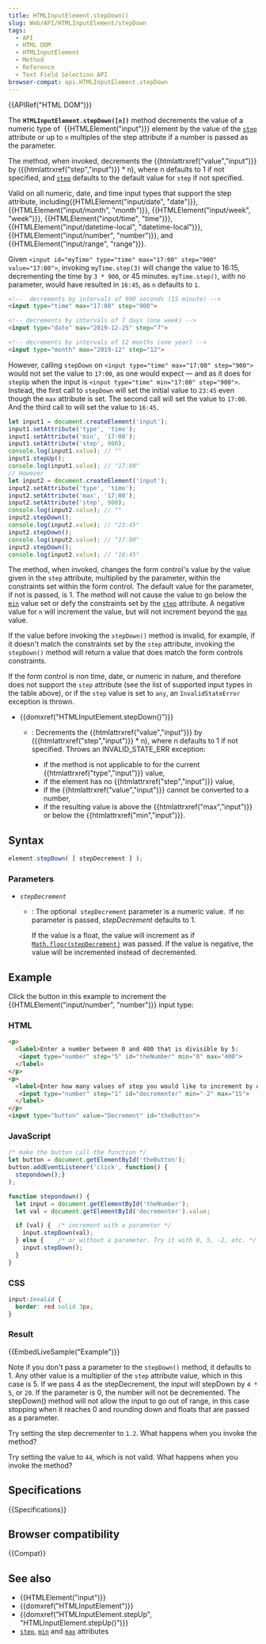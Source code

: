 ```yaml
---
title: HTMLInputElement.stepDown()
slug: Web/API/HTMLInputElement/stepDown
tags:
  - API
  - HTML DOM
  - HTMLInputElement
  - Method
  - Reference
  - Text Field Selection API
browser-compat: api.HTMLInputElement.stepDown
---
```

{{APIRef("HTML DOM")}}

The
**`HTMLInputElement.stepDown([n])`** method decrements the
value of a numeric type of  {{HTMLElement("input")}} element by the value of the
[`step`](/en-US/docs/Web/HTML/Attributes/step) attribute or up
to `n` multiples of the step attribute if a number is passed as the
parameter.

The method, when invoked, decrements the
{{htmlattrxref("value","input")}} by ({{htmlattrxref("step","input")}} \* n), where n
defaults to 1 if not specified, and
[`step`](/en-US/docs/Web/HTML/Attributes/step) defaults to the
default value for `step` if not specified.

Valid on all numeric, date, and time input types that support the step attribute,
including{{HTMLElement("input/date", "date")}}, {{HTMLElement("input/month", "month")}},
{{HTMLElement("input/week", "week")}}, {{HTMLElement("input/time", "time")}},
{{HTMLElement("input/datetime-local", "datetime-local")}}, {{HTMLElement("input/number",
  "number")}}, and {{HTMLElement("input/range", "range")}}.

Given `<input id="myTime" type="time" max="17:00" step="900" value="17:00">`,
invoking `myTime.step(3)` will change the value to 16:15, decrementing the
time by `3 * 900`, or 45 minutes. `myTime.step()`, with no
parameter, would have resulted in `16:45`, as `n` defaults to
`1`.

```html
<!--  decrements by intervals of 900 seconds (15 minute) -->
<input type="time" max="17:00" step="900">

<!-- decrements by intervals of 7 days (one week) -->
<input type="date" max="2019-12-25" step="7">

<!-- decrements by intervals of 12 months (one year) -->
<input type="month" max="2019-12" step="12">
```

However, calling `stepDown` on `<input type="time" max="17:00" step="900">` would not set the value to `17:00`, as one would expect — and as it does for `stepUp` when the input is `<input type="time" min="17:00" step="900">`. Instead, the first call to `stepDown` will set the initial value to `23:45` even though the `max` attribute is set. The second call will set the value to `17:00`. And the third call to will set the value to `16:45`.

```js
let input1 = document.createElement('input');
input1.setAttribute('type', 'time');
input1.setAttribute('min', '17:00');
input1.setAttribute('step', 900);
console.log(input1.value); // ""
input1.stepUp();
console.log(input1.value); // "17:00"
// However
let input2 = document.createElement('input');
input2.setAttribute('type', 'time');
input2.setAttribute('max', '17:00');
input2.setAttribute('step', 900);
console.log(input2.value); // ""
input2.stepDown();
console.log(input2.value); // "23:45"
input2.stepDown();
console.log(input2.value); // "17:00"
input2.stepDown();
console.log(input2.value); // "16:45"
```

The method, when invoked, changes the form control's value by the value given in the
`step` attribute, multiplied by the parameter, within the constraints set
within the form control. The default value for the parameter, if not is passed, is 1.
The method will not cause the value to go below the
[`min`](/en-US/docs/Web/HTML/Attributes/min) value set or defy the
constraints set by the
[`step`](/en-US/docs/Web/HTML/Attributes/step) attribute. A
negative value for `n` will increment the value, but will not increment
beyond the [`max`](/en-US/docs/Web/HTML/Attributes/max) value.

If the value before invoking the `stepDown()` method is invalid, for
example, if it doesn't match the constraints set by the `step` attribute,
invoking the `stepDown()` method will return a value that does match the form
controls constraints.

If the form control is non time, date, or numeric in nature, and therefore does not
support the `step` attribute (see the list of supported input types in the
table above), or if the `step` value is set to `any`, an
`InvalidStateError` exception is thrown.

- {{domxref("HTMLInputElement.stepDown()")}}

  - : Decrements the {{htmlattrxref("value","input")}} by
    ({{htmlattrxref("step","input")}} \* n), where n defaults to 1 if not specified. Throws
    an INVALID_STATE_ERR exception:

    - if the method is not applicable to for the current
      {{htmlattrxref("type","input")}} value,
    - if the element has no {{htmlattrxref("step","input")}} value,
    - if the {{htmlattrxref("value","input")}} cannot be converted to a number,
    - if the resulting value is above the {{htmlattrxref("max","input")}} or below the
      {{htmlattrxref("min","input")}}.

## Syntax

```js
element.stepDown( [ stepDecrement ] );
```

### Parameters

- _`stepDecrement`_

  - : The optional  `stepDecrement` parameter is a numeric value.  If no parameter is passed, _stepDecrement_ defaults to 1.

    If the value is a float, the value will increment as if
    [`Math.floor(stepDecrement)`](/en-US/docs/Web/JavaScript/Reference/Global_Objects/Math/floor)
    was passed. If the value is negative, the value will be incremented instead of
    decremented.

## Example

Click the button in this example to increment the {{HTMLElement("input/number",
  "number")}} input type:

### HTML

```html
<p>
  <label>Enter a number between 0 and 400 that is divisible by 5:
   <input type="number" step="5" id="theNumber" min="0" max="400">
  </label>
</p>
<p>
  <label>Enter how many values of step you would like to increment by or leave it blank:
   <input type="number" step="1" id="decrementer" min="-2" max="15">
  </label>
</p>
<input type="button" value="Decrement" id="theButton">
```

### JavaScript

```js
/* make the button call the function */
let button = document.getElementById('theButton');
button.addEventListener('click', function() {
  stepondown();}
);

function stepondown() {
  let input = document.getElementById('theNumber');
  let val = document.getElementById('decrementer').value;

  if (val) {  /* increment with a parameter */
    input.stepDown(val);
  } else {    /* or without a parameter. Try it with 0, 5, -2, etc. */
    input.stepDown();
  }
}
```

### CSS

```css
input:invalid {
  border: red solid 3px;
}
```

### Result

{{EmbedLiveSample("Example")}}

Note if you don't pass a parameter to the `stepDown()` method, it defaults
to 1. Any other value is a multiplier of the `step` attribute value, which in
this case is 5. If we pass 4 as the stepDecrement, the input will stepDown by
`4 * 5`, or `20`. If the parameter is 0, the number will not be
decremented. The stepDown() method will not allow the input to go out of range, in this
case stopping when it reaches 0 and rounding down and floats that are passed as a
parameter.

Try setting the step decrementer to `1.2`. What happens when you invoke the
method?

Try setting the value to `44`, which is not valid. What happens when you
invoke the method?

## Specifications

{{Specifications}}

## Browser compatibility

{{Compat}}

## See also

- {{HTMLElement("input")}}
- {{domxref("HTMLInputElement")}}
- {{domxref("HTMLInputElement.stepUp", "HTMLInputElement.stepUp()")}}
- [`step`](/en-US/docs/Web/HTML/Attributes/step),
  [`min`](/en-US/docs/Web/HTML/Attributes/min) and
  [`max`](/en-US/docs/Web/HTML/Attributes/max) attributes

